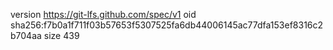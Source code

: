 version https://git-lfs.github.com/spec/v1
oid sha256:f7b0a1f711f03b57653f5307525fa6db44006145ac77dfa153ef8316c2b704aa
size 439
